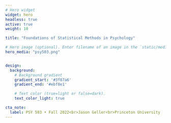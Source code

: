 ```yaml
---
# Hero widget
widget: hero
headless: true
active: true
weight: 10

title: "Foundations of Statistical Methods in Psychology"

# Hero image (optional). Enter filename of an image in the `static/media/` folder. actually "static/img/"
hero_media: "psy503.png"


design:
  background:
    # Background gradient
    gradient_start: '#3f87a6'
    gradient_end: '#ebf8e1'

    # Text color (true=light or false=dark).
    text_color_light: true

cta_note:
  label: PSY 503 • Fall 2022<br>Jason Geller<br>Princeton University
---
```

